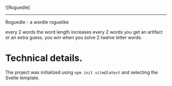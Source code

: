 ![Roguedle]

<!-- TODO: change readme -->

---

Roguedle - a wordle roguelike

every 2 words the word length increases
every 2 words you get an artifact or an extra guess.
you win when you solve 2 twelve letter words.

# Technical details.

The project was initialized using `npm init vite@latest` and selecting the Svelte template.
